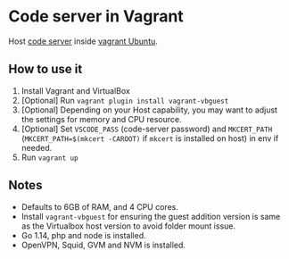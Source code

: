 Code server in Vagrant
=======================
Host [code server](https://github.com/cdr/code-server) inside [vagrant Ubuntu](https://app.vagrantup.com/bento/boxes/ubuntu-18.04).

How to use it
-------------
1. Install Vagrant and VirtualBox
2. [Optional] Run `vagrant plugin install vagrant-vbguest` 
3. [Optional] Depending on your Host capability, you may want to adjust the settings for memory and CPU resource.
4. [Optional] Set `VSCODE_PASS` (code-server password) and `MKCERT_PATH` (`MKCERT_PATH=$(mkcert -CAROOT)` if `mkcert` is installed on host) in env if needed.
5. Run `vagrant up`

Notes
-----
- Defaults to 6GB of RAM, and 4 CPU cores.
- Install `vagrant-vbguest` for ensuring the guest addition version is same as the Virtualbox host version to avoid folder mount issue.
- Go 1.14, php and node is installed.
- OpenVPN, Squid, GVM and NVM is installed.